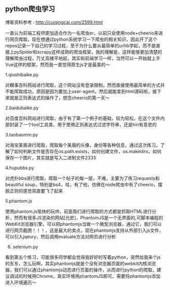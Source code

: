 ## python爬虫学习

博客资料参考 : http://cuiqingcai.com/2599.html

一直认为前端工程师更加适合作为一名爬虫er，以前只会使用node+cheerio来进行网页爬取，现在想通过python系统学习一下爬虫的相关知识，因此开了这个repos记录一下自己的学习过程，至于为什么要从最简单的urllib学起，而不是直接上pySpider和scrapy这样成熟的爬虫框架，我的理解是，这样能够更加清楚的理解爬虫过程，万丈高楼平地起，其实和前端学习一样，当然可以一开始就上手Vue这样的框架，然而我一直觉得原生js才是最美的～

1.qiushibaike.py

对糗事百科网站进行爬取，这个网站没有登录限制，然而直接使用最简单的方式并不能爬取成功，原因是因为要加上user-agent，然后就能拿到html源码啦，接下来就是正则表达式的操作了，想念cheerio的第一天～

2.baidubaike.py

对百度百科网站进行爬取，由于有了第一个例子的基础，较为轻松，在这个文件内部封装了一个tool工具类，用于使用正则表达式过滤字符串，还是hin有意思的

3.taobaomm.py

对淘宝美眉进行爬取，爬取每个美眉的头像，身份等各种信息，通过这次练习，了解了如何判断文件是否存在os.path.exists，如何创建文件，os.makedirs，如何保存一个图片，其实就是写入二进制文件2333

4.hupubbs.py

对虎扑bbs进行爬取，爬取一个帖子的每一层，不难，主要为了练习requests和beautiful soup，特别是bs4，哇，有了他，仿佛在node爬虫中有了cheerio，摆脱正则的感觉简直要飞了起来

5.phantom.js

使用phantom.js愉快的玩帅，前面我们进行爬取的方式都是抓取HTML进行分析，然而有很多JS渲染的网站[允悲]，PhantomJS是一个无界面的,可脚本编程的WebKit浏览器引擎，可以把phantomjs当做一个微型浏览器，通过它，我们可以进行网页截图！！！，这是最大的卖点，现在phantomjs支持从外部引入js文件，可以引入jqeury，然后调用evaluate方法对网页进行分析

6. selenium.py

看到第五个练习，可能很多同学都会觉得我好好的写着python，突然给我来个js的东东，怎么玩啊，其实phantomjs就是个没有浏览器页面的webkit内核浏览器，我们可以通过phantomjs动态进行页面的操作，从而进行python的爬取，建议调试的时候用Chrome，真实环境用phantomJS即可，需要将phantomjs添加进入环境遍历～
